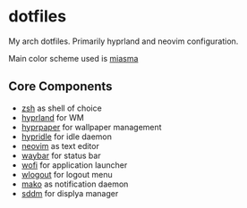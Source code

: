 # dotfiles

My arch dotfiles.
Primarily hyprland and neovim configuration.

Main color scheme used is [miasma](https://github.com/declspecl/miasma.nvim)

## Core Components
- [zsh](https://www.zsh.org/) as shell of choice
- [hyprland](https://hyprland.org/) for WM
- [hyprpaper](https://github.com/hyprwm/hyprpaper) for wallpaper management
- [hypridle](https://github.com/hyprwm/hypridle) for idle daemon
- [neovim](https://neovim.io/) as text editor
- [waybar](https://github.com/Alexays/Waybar) for status bar
- [wofi](https://hg.sr.ht/~scoopta/wofi) for application launcher
- [wlogout](https://github.com/ArtsyMacaw/wlogout) for logout menu
- [mako](https://github.com/emersion/mako) as notification daemon
- [sddm](https://github.com/sddm/sddm) for displya manager
